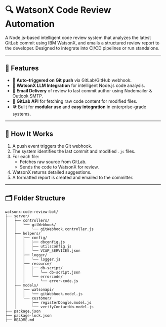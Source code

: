 # 🔍 WatsonX Code Review Automation

A Node.js-based intelligent code review system that analyzes the latest GitLab commit using IBM WatsonX, and emails a structured review report to the developer. Designed to integrate into CI/CD pipelines or run standalone.

---

## 🚀 Features

- 🔄 **Auto-triggered on Git push** via GitLab/GitHub webhook.
- 🧠 **WatsonX LLM Integration** for intelligent Node.js code analysis.
- 📩 **Email Delivery** of review to last commit author using Nodemailer & Outlook SMTP.
- 📁 **GitLab API** for fetching raw code content for modified files.
- 🛠️ Built for **modular use** and **easy integration** in enterprise-grade systems.

---

## 🧠 How It Works

1. A push event triggers the Git webhook.
2. The system identifies the last commit and modified `.js` files.
3. For each file:
   - Fetches raw source from GitLab.
   - Sends the code to WatsonX for review.
4. WatsonX returns detailed suggestions.
5. A formatted report is created and emailed to the committer.

---

## 🗂️ Folder Structure

```plaintext
watsonx-code-review-bot/
├── server/
│   ├── controllers/
│   │   └── gitWebhook/
│   │       └── gitWebhook.controller.js
│   ├── helpers/
│   │   ├── config/
│   │   │   ├── dbconfig.js
│   │   │   ├── utilsconfig.js
│   │   │   └── VCAP_SERVICES.json
│   │   ├── logger/
│   │   │   └── logger.js
│   │   ├── resource/
│   │   │   ├── db-script/
│   │   │   │   └── db-script.json
│   │   │   └── errorcode/
│   │   │       └── error-code.js
│   ├── models/
│   │   ├── watsonapi/
│   │   │   └── gitWebhook.model.js
│   │   └── customer/
│   │       ├── registerDongle.model.js
│   │       └── verifyContactNo.model.js
├── package.json
├── package-lock.json
├── README.md
